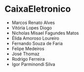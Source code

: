 # CaixaEletronico

- Marcos Renato Alves
- Vitória Lopes Diogo
- Nicholas Misael Fagundes Matos
- Élida Amoroso Loureiro
- Fernando Souza de Faria
- Felipe Medeiros
- José Thomaz
- Rodrigo Ferreira
- Igor Parminondi Silva

